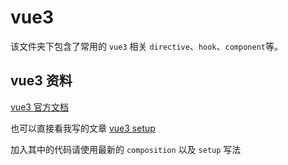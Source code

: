 # vue3

该文件夹下包含了常用的 `vue3` 相关 `directive`、`hook`、`component`等。

## vue3 资料

[vue3 官方文档](https://v3.cn.vuejs.org/)

也可以直接看我写的文章 [vue3 setup](https://juejin.cn/post/6990682369992704007)

加入其中的代码请使用最新的 `composition` 以及 `setup` 写法
